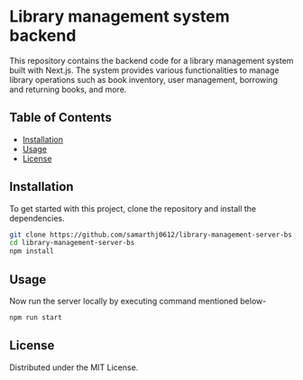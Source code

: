 # Library management system backend
This repository contains the backend code for a library management system built with Next.js. The system provides various functionalities to manage library operations such as book inventory, user management, borrowing and returning books, and more.

## Table of Contents

- [Installation](#installation)
- [Usage](#usage)
- [License](#license)

## Installation

To get started with this project, clone the repository and install the dependencies.

```bash
git clone https://github.com/samarthj0612/library-management-server-bs.git
cd library-management-server-bs
npm install
```

## Usage
Now run the server locally by executing command mentioned below-

```bash
npm run start
```

## License
Distributed under the MIT License.